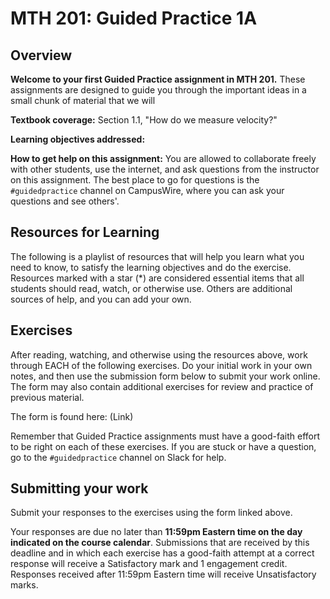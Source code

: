 # MTH 201: Guided Practice 1A

## Overview 

**Welcome to your first Guided Practice assignment in MTH 201.** These assignments are designed to guide you through the important ideas in a small chunk of material that we will 

**Textbook coverage:** Section 1.1, "How do we measure velocity?" 

**Learning objectives addressed:** 

**How to get help on this assignment:** You are allowed to collaborate freely with other students, use the internet, and ask questions from the instructor on this assignment. The best place to go for questions is the `#guidedpractice` channel on CampusWire, where you can ask your questions and see others'. 

## Resources for Learning 

The following is a playlist of resources that will help you learn what you need to know, to satisfy the learning objectives and do the exercise. Resources marked with a star (*) are considered essential items that all students should read, watch, or otherwise use. Others are additional sources of help, and you can add your own. 


## Exercises 

After reading, watching, and otherwise using the resources above, work through EACH of the following exercises. Do your initial work in your own notes, and then use the submission form below to submit your work online. The form may also contain additional exercises for review and practice of previous material. 

The form is found here: (Link) 

Remember that Guided Practice assignments must have a good-faith effort to be right on each of these exercises. If you are stuck or have a question, go to the `#guidedpractice` channel on Slack for help. 


## Submitting your work

Submit your responses to the exercises using the form linked above. 

Your responses are due no later than **11:59pm Eastern time on the day indicated on the course calendar**. Submissions that are received by this deadline and in which each exercise has a good-faith attempt at a correct response will receive a Satisfactory mark and 1 engagement credit. Responses received after 11:59pm Eastern time will receive Unsatisfactory marks. 

